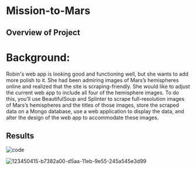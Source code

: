 # Mission-to-Mars



## Overview of Project
# Background: 

Robin's web app is looking good and functioning well, but she wants to add more polish to it. She had been admiring images of Mars’s hemispheres online and realized that the site is scraping-friendly. She would like to adjust the current web app to include all four of the hemisphere images. To do this, you’ll use BeautifulSoup and Splinter to scrape full-resolution images of Mars’s hemispheres and the titles of those images, store the scraped data on a Mongo database, use a web application to display the data, and alter the design of the web app to accommodate these images.





## Results 


![code](https://user-images.githubusercontent.com/93894964/149677551-41857649-2a2d-486a-8e70-befa1d99a5a7.png)




![123450415-b7382a00-d5aa-11eb-9e55-245a545e3d99](https://user-images.githubusercontent.com/93894964/149677556-cb1c7239-1732-4c91-b6f5-498da4d82213.png)

